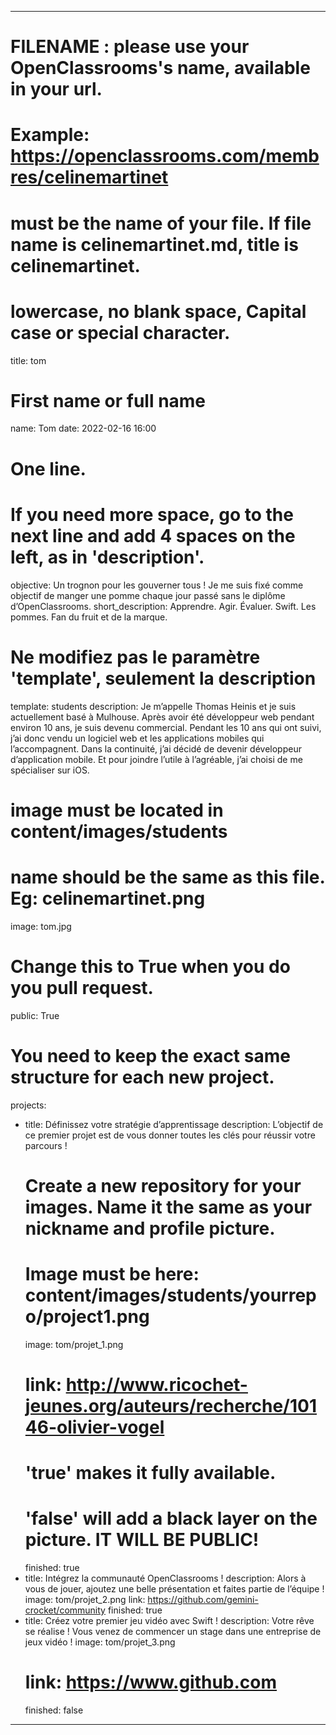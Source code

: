 ---

# FILENAME : please use your OpenClassrooms's name, available in your url.
# Example: https://openclassrooms.com/membres/celinemartinet
# must be the name of your file. If file name is celinemartinet.md, title is celinemartinet.
# lowercase, no blank space, Capital case or special character.
title: tom

# First name or full name
name: Tom
date: 2022-02-16 16:00

# One line.
# If you need more space, go to the next line and add 4 spaces on the left, as in 'description'.
objective: 
    Un trognon pour les gouverner tous ! Je me suis fixé comme objectif de manger une pomme 
    chaque jour passé sans le diplôme d’OpenClassrooms.
short_description: Apprendre. Agir. Évaluer. Swift. Les pommes. Fan du fruit et de la marque.

# Ne modifiez pas le paramètre 'template', seulement la description
template: students
description:
    Je m’appelle Thomas Heinis et je suis actuellement basé à Mulhouse. Après avoir
    été développeur web pendant environ 10 ans, je suis devenu commercial. Pendant
    les 10 ans qui ont suivi, j’ai donc vendu un logiciel web et les applications 
    mobiles qui l’accompagnent. Dans la continuité, j’ai décidé de devenir 
    développeur d’application mobile. Et pour joindre l’utile à l’agréable, j’ai 
    choisi de me spécialiser sur iOS.
	
# image must be located in content/images/students
# name should be the same as this file. Eg: celinemartinet.png
image: tom.jpg

# Change this to True when you do you pull request.
public: True

# You need to keep the exact same structure for each new project.
projects:
  - title: Définissez votre stratégie d’apprentissage
    description: L’objectif de ce premier projet est de vous donner toutes les clés pour réussir votre parcours !
    # Create a new repository for your images. Name it the same as your nickname and profile picture.
    # Image must be here: content/images/students/yourrepo/project1.png
    image: tom/projet_1.png
    # link: http://www.ricochet-jeunes.org/auteurs/recherche/10146-olivier-vogel
    # 'true' makes it fully available.
    # 'false' will add a black layer on the picture. IT WILL BE PUBLIC!
    finished: true
  - title: Intégrez la communauté OpenClassrooms !
    description: Alors à vous de jouer, ajoutez une belle présentation et faites partie de l’équipe !
    image: tom/projet_2.png
    link: https://github.com/gemini-crocket/community
    finished: true
  - title: Créez votre premier jeu vidéo avec Swift !
    description: Votre rêve se réalise ! Vous venez de commencer un stage dans une entreprise de jeux vidéo !
    image: tom/projet_3.png
    # link: https://www.github.com
    finished: false
---